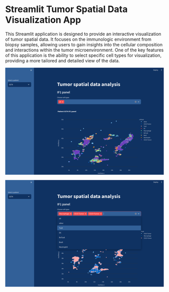 # Streamlit Tumor Spatial Data Visualization App

This Streamlit application is designed to provide an interactive visualization of tumor spatial data. It focuses on the immunologic environment from biopsy samples, allowing users to gain insights into the cellular composition and interactions within the tumor microenvironment. One of the key features of this application is the ability to select specific cell types for visualization, providing a more tailored and detailed view of the data. 

![screenshot 1](graphics/app1.png)

![screenshot 2](graphics/app2.png)